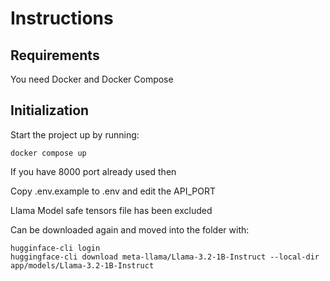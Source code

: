 # Instructions

## Requirements

You need Docker and Docker Compose

## Initialization

Start the project up by running:

```
docker compose up
```

If you have 8000 port already used then

Copy .env.example to .env and edit the API_PORT

Llama Model safe tensors file has been excluded

Can be downloaded again and moved into the folder with:

```
hugginface-cli login
huggingface-cli download meta-llama/Llama-3.2-1B-Instruct --local-dir app/models/Llama-3.2-1B-Instruct


```

